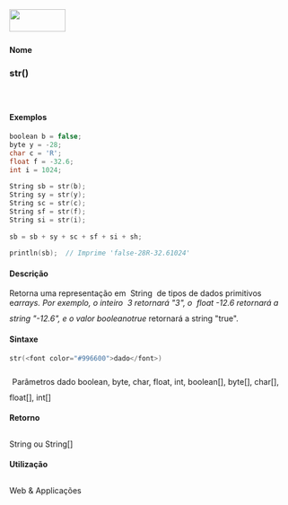 <img height="40" src="../images/1pix.gif" width="100"/>
<img height="1" src="../images/1pix.gif" width="20"/>
<img height="1" src="../images/1pix.gif" width="555"/>

#### Nome
### str()
<img height="25" src="../images/1pix.gif" width="1"/>

#### Exemplos

```pde
boolean b = false; 
byte y = -28; 
char c = 'R'; 
float f = -32.6; 
int i = 1024; 
 
String sb = str(b); 
String sy = str(y); 
String sc = str(c); 
String sf = str(f); 
String si = str(i); 
 
sb = sb + sy + sc + sf + si + sh; 
 
println(sb);  // Imprime 'false-28R-32.61024' 

```

#### Descrição
Retorna uma representação em  String  de tipos de dados primitivos e*arrays. *Por
exemplo, o inteiro  3 retornará "3", o  float -12.6
retornará a string "-12.6", e o valor booleano*true* retornará a string "true".
<img height="25" src="../images/1pix.gif" width="1"/>

#### Sintaxe
```pde
str(<font color="#996600">dado</font>)

```
<img height="25" src="../images/1pix.gif" width="1"/>
Parâmetros
dado
boolean, byte, char, float, int, boolean[], byte[], char[], float[], int[]
<img height="25" src="../images/1pix.gif" width="1"/>

#### Retorno

	
String ou String[]
<img height="25" src="../images/1pix.gif" width="1"/>

#### Utilização

	
Web & Applicações
<img height="25" src="../images/1pix.gif" width="1"/>
